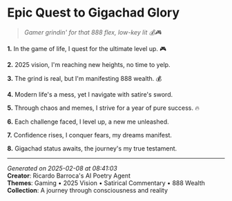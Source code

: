 # Epic Quest to Gigachad Glory

> *Gamer grindin' for that 888 flex, low-key lit 💰🎮*

**1.** In the game of life, I quest for the ultimate level up. 🎮


**2.** 2025 vision, I'm reaching new heights, no time to yelp.


**3.** The grind is real, but I'm manifesting 888 wealth. 💰


**4.** Modern life's a mess, yet I navigate with satire's sword.


**5.** Through chaos and memes, I strive for a year of pure success. 🔥


**6.** Each challenge faced, I level up, a new me unleashed.


**7.** Confidence rises, I conquer fears, my dreams manifest.


**8.** Gigachad status awaits, the journey's my true testament.



---

*Generated on 2025-02-08 at 08:41:03*  
**Creator**: Ricardo Barroca's AI Poetry Agent  
**Themes**: Gaming • 2025 Vision • Satirical Commentary • 888 Wealth  
**Collection**: A journey through consciousness and reality